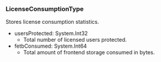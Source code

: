 ### LicenseConsumptionType
Stores license consumption statistics.

- usersProtected: System.Int32
  - Total number of licensed users protected.
- fetbConsumed: System.Int64
  - Total amount of frontend storage consumed in bytes.
